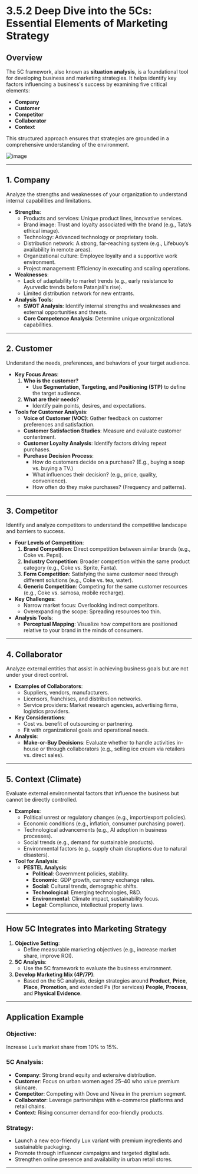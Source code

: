 # 3.5.2 Deep Dive into the 5Cs: Essential Elements of Marketing Strategy

## Overview
The 5C framework, also known as **situation analysis**, is a foundational tool for developing business and marketing strategies. It helps identify key factors influencing a business's success by examining five critical elements:
- **Company**
- **Customer**
- **Competitor**
- **Collaborator**
- **Context**

This structured approach ensures that strategies are grounded in a comprehensive understanding of the environment.

![image](https://github.com/user-attachments/assets/1d7c7f3d-7dd1-43db-bea7-55d025b793b3)

---

## 1. **Company**
Analyze the strengths and weaknesses of your organization to understand internal capabilities and limitations.
- **Strengths**: 
  - Products and services: Unique product lines, innovative services.
  - Brand image: Trust and loyalty associated with the brand (e.g., Tata’s ethical image).
  - Technology: Advanced technology or proprietary tools.
  - Distribution network: A strong, far-reaching system (e.g., Lifebuoy’s availability in remote areas).
  - Organizational culture: Employee loyalty and a supportive work environment.
  - Project management: Efficiency in executing and scaling operations.
- **Weaknesses**:
  - Lack of adaptability to market trends (e.g., early resistance to Ayurvedic trends before Patanjali's rise).
  - Limited distribution network for new entrants.
- **Analysis Tools**:
  - **SWOT Analysis**: Identify internal strengths and weaknesses and external opportunities and threats.
  - **Core Competence Analysis**: Determine unique organizational capabilities.

---

## 2. **Customer**
Understand the needs, preferences, and behaviors of your target audience.
- **Key Focus Areas**:
  1. **Who is the customer?** 
     - Use **Segmentation, Targeting, and Positioning (STP)** to define the target audience.
  2. **What are their needs?**
     - Identify pain points, desires, and expectations.
- **Tools for Customer Analysis**:
  - **Voice of Customer (VOC)**: Gather feedback on customer preferences and satisfaction.
  - **Customer Satisfaction Studies**: Measure and evaluate customer contentment.
  - **Customer Loyalty Analysis**: Identify factors driving repeat purchases.
  - **Purchase Decision Process**:
    - How do customers decide on a purchase? (E.g., buying a soap vs. buying a TV.)
    - What influences their decision? (e.g., price, quality, convenience).
    - How often do they make purchases? (Frequency and patterns).

---

## 3. **Competitor**
Identify and analyze competitors to understand the competitive landscape and barriers to success.
- **Four Levels of Competition**:
  1. **Brand Competition**: Direct competition between similar brands (e.g., Coke vs. Pepsi).
  2. **Industry Competition**: Broader competition within the same product category (e.g., Coke vs. Sprite, Fanta).
  3. **Form Competition**: Satisfying the same customer need through different solutions (e.g., Coke vs. tea, water).
  4. **Generic Competition**: Competing for the same customer resources (e.g., Coke vs. samosa, mobile recharge).
- **Key Challenges**:
  - Narrow market focus: Overlooking indirect competitors.
  - Overexpanding the scope: Spreading resources too thin.
- **Analysis Tools**:
  - **Perceptual Mapping**: Visualize how competitors are positioned relative to your brand in the minds of consumers.

---

## 4. **Collaborator**
Analyze external entities that assist in achieving business goals but are not under your direct control.
- **Examples of Collaborators**:
  - Suppliers, vendors, manufacturers.
  - Licensors, franchises, and distribution networks.
  - Service providers: Market research agencies, advertising firms, logistics providers.
- **Key Considerations**:
  - Cost vs. benefit of outsourcing or partnering.
  - Fit with organizational goals and operational needs.
- **Analysis**:
  - **Make-or-Buy Decisions**: Evaluate whether to handle activities in-house or through collaborators (e.g., selling ice cream via retailers vs. direct sales).

---

## 5. **Context (Climate)**
Evaluate external environmental factors that influence the business but cannot be directly controlled.
- **Examples**:
  - Political unrest or regulatory changes (e.g., import/export policies).
  - Economic conditions (e.g., inflation, consumer purchasing power).
  - Technological advancements (e.g., AI adoption in business processes).
  - Social trends (e.g., demand for sustainable products).
  - Environmental factors (e.g., supply chain disruptions due to natural disasters).
- **Tool for Analysis**:
  - **PESTEL Analysis**:
    - **Political**: Government policies, stability.
    - **Economic**: GDP growth, currency exchange rates.
    - **Social**: Cultural trends, demographic shifts.
    - **Technological**: Emerging technologies, R&D.
    - **Environmental**: Climate impact, sustainability focus.
    - **Legal**: Compliance, intellectual property laws.

---

## How 5C Integrates into Marketing Strategy
1. **Objective Setting**:
   - Define measurable marketing objectives (e.g., increase market share, improve ROI).
2. **5C Analysis**:
   - Use the 5C framework to evaluate the business environment.
3. **Develop Marketing Mix (4P/7P)**:
   - Based on the 5C analysis, design strategies around **Product**, **Price**, **Place**, **Promotion**, and extended Ps (for services) **People**, **Process**, and **Physical Evidence**.

---

## Application Example
### Objective:
Increase Lux’s market share from 10% to 15%.
### 5C Analysis:
- **Company**: Strong brand equity and extensive distribution.
- **Customer**: Focus on urban women aged 25–40 who value premium skincare.
- **Competitor**: Competing with Dove and Nivea in the premium segment.
- **Collaborator**: Leverage partnerships with e-commerce platforms and retail chains.
- **Context**: Rising consumer demand for eco-friendly products.
### Strategy:
- Launch a new eco-friendly Lux variant with premium ingredients and sustainable packaging.
- Promote through influencer campaigns and targeted digital ads.
- Strengthen online presence and availability in urban retail stores.

---
